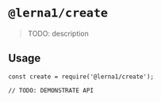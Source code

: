 # `@lerna1/create`

> TODO: description

## Usage

```
const create = require('@lerna1/create');

// TODO: DEMONSTRATE API
```
